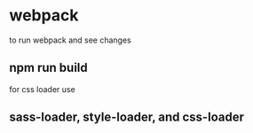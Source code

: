 # webpack
to run webpack and see changes 
## npm run build

for css loader use 
## sass-loader, style-loader, and css-loader

